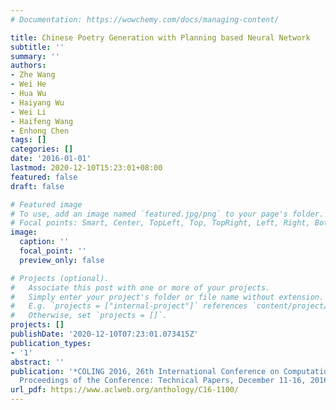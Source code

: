 ```yaml
---
# Documentation: https://wowchemy.com/docs/managing-content/

title: Chinese Poetry Generation with Planning based Neural Network
subtitle: ''
summary: ''
authors:
- Zhe Wang
- Wei He
- Hua Wu
- Haiyang Wu
- Wei Li
- Haifeng Wang
- Enhong Chen
tags: []
categories: []
date: '2016-01-01'
lastmod: 2020-12-10T15:23:01+08:00
featured: false
draft: false

# Featured image
# To use, add an image named `featured.jpg/png` to your page's folder.
# Focal points: Smart, Center, TopLeft, Top, TopRight, Left, Right, BottomLeft, Bottom, BottomRight.
image:
  caption: ''
  focal_point: ''
  preview_only: false

# Projects (optional).
#   Associate this post with one or more of your projects.
#   Simply enter your project's folder or file name without extension.
#   E.g. `projects = ["internal-project"]` references `content/project/deep-learning/index.md`.
#   Otherwise, set `projects = []`.
projects: []
publishDate: '2020-12-10T07:23:01.073415Z'
publication_types:
- '1'
abstract: ''
publication: '*COLING 2016, 26th International Conference on Computational Linguistics,
  Proceedings of the Conference: Technical Papers, December 11-16, 2016, Osaka, Japan*'
url_pdf: https://www.aclweb.org/anthology/C16-1100/
---
```

